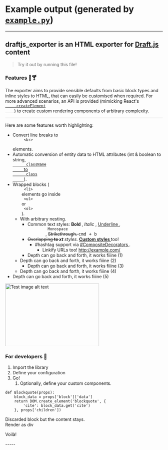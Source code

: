 
# Example output (generated by [`example.py`](../example.py))

-----
<h2>
   draftjs_exporter is an HTML exporter for
   <a href="https://github.com/facebook/draft-js" rel="noreferrer noopener" target="_blank">
    Draft.js
   </a>
   content
  </h2>
  <blockquote cite="http://example.com/">
   Try it out by running this file!
  </blockquote>
  <h3 class="u-text-center">
   Features 📝🍸
  </h3>
  <p>
   The exporter aims to provide sensible defaults from basic block types and inline styles to HTML, that can easily be customised when required. For more advanced scenarios, an API is provided (mimicking React's
   <a href="https://facebook.github.io/react/docs/top-level-api.html#react.createelement" rel="noreferrer noopener" target="_blank">
    <code>
     createElement
    </code>
   </a>
   ) to create custom rendering components of arbitrary complexity.
  </p>
  <hr/>
  <p>
   Here are some features worth highlighting:
  </p>
  <ul class="bullet-list">
   <li>
    Convert line breaks to
    <code>
     &lt;br&gt;
    </code>
    <br/>
    elements.
   </li>
   <li>
    Automatic conversion of entity data to HTML attributes (int &amp; boolean to string,
    <a href="https://facebook.github.io/react/docs/jsx-in-depth.html" rel="noreferrer noopener" target="_blank">
     <code>
      className
     </code>
     to
     <code>
      class
     </code>
    </a>
    ).
   </li>
   <li>
    Wrapped blocks (
    <code>
     &lt;li&gt;
    </code>
    elements go inside
    <code>
     &lt;ul&gt;
    </code>
    or
    <code>
     &lt;ol&gt;
    </code>
    ).
    <ul class="bullet-list">
     <li>
      With arbitrary nesting.
      <ul class="bullet-list">
       <li>
        Common text styles:
        <strong>
         Bold
        </strong>
        ,
        <em>
         Italic
        </em>
        ,
        <u>
         Underline
        </u>
        ,
        <code>
         Monospace
        </code>
        ,
        <s>
         Strikethrough.
        </s>
        <kbd>
         cmd + b
        </kbd>
       </li>
       <li>
        <s>
         Overlapping
        </s>
        <strong>
         <s>
          te
         </s>
        </strong>
        <strong>
         <em>
          xt
         </em>
        </strong>
        <em>
         styles.
        </em>
        <strong style="text-decoration: underline;">
         Custom styles
        </strong>
        too!
        <ul class="bullet-list">
         <li>
          <span class="hashtag">
           #hashtag
          </span>
          support via
          <a href="https://github.com/springload/draftjs_exporter/pull/17" rel="noreferrer noopener" target="_blank">
           #CompositeDecorators
          </a>
          .
          <ul class="bullet-list">
           <li>
            Linkify URLs too!
            <a href="http://example.com/">
             http://example.com/
            </a>
           </li>
          </ul>
         </li>
        </ul>
       </li>
       <li>
        Depth can go back and forth, it works fiiine (1)
       </li>
      </ul>
     </li>
     <li>
      Depth can go back and forth, it works fiiine (2)
      <ul class="bullet-list">
       <li>
        Depth can go back and forth, it works fiiine (3)
       </li>
      </ul>
     </li>
     <li>
      Depth can go back and forth, it works fiiine (4)
     </li>
    </ul>
   </li>
   <li>
    Depth can go back and forth, it works fiiine (5)
   </li>
  </ul>
  <img alt="Test image alt text" height="200" src="https://placekitten.com/g/300/200" width="300"/>
  <h3 class="u-text-center">
   For developers 🚀
  </h3>
  <ol class="list--depth-0">
   <li class="list-item--depth-0">
    Import the library
   </li>
   <li class="list-item--depth-0">
    Define your configuration
   </li>
   <li class="list-item--depth-0">
    Go!
    <ol class="list--depth-1">
     <li class="list-item--depth-1">
      Optionally, define your custom components.
     </li>
    </ol>
   </li>
  </ol>
  <pre><code>def Blockquote(props):
    block_data = props['block']['data']
    return DOM.create_element('blockquote', {
        'cite': block_data.get('cite')
    }, props['children'])
</code></pre>
  Discarded block but the content stays.
  <div>
   Render as
   <span class="missing-entity">
    div
   </span>
  </div>
  <p>
   Voilà!
  </p>
-----
